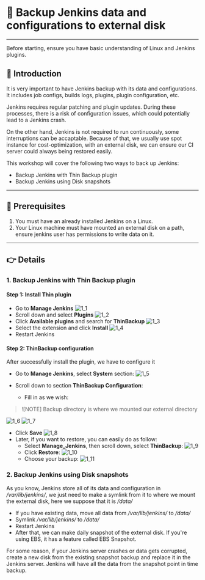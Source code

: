# 🚀 Backup Jenkins data and configurations to external disk

---

Before starting, ensure you have basic understanding of Linux and Jenkins plugins.

## 🎤 Introduction

It is very important to have Jenkins backup with its data and configurations. It includes job configs, builds logs, plugins, plugin configuration, etc.

Jenkins requires regular patching and plugin updates. During these processes, there is a risk of configuration issues, which could potentially lead to a Jenkins crash.

On the other hand, Jenkins is not required to run continuously, some interruptions can be accaptable. Because of that, we usually use spot instance for cost-optimization, with an external disk, we can ensure our CI server could always being restored easily.

This workshop will cover the following two ways to back up Jenkins:

- Backup Jenkins with Thin Backup plugin
- Backup Jenkins using Disk snapshots

---

## 📝 Prerequisites

1. You must have an already installed Jenkins on a Linux.
2. Your Linux machine must have mounted an external disk on a path, ensure jenkins user has permissions to write data on it.

---

## 👉 Details

### 1. Backup Jenkins with Thin Backup plugin

#### Step 1: Install Thin plugin

- Go to __Manage Jenkins__
![1_1](/1_Backup/1_1.png)
- Scroll down and select __Plugins__
![1_2](/1_Backup/1_2.png)
- Click __Available plugins__ and search for __ThinBackup__
![1_3](/1_Backup/1_3.png)
- Select the extension and click __Install__
![1_4](/1_Backup/1_4.png)
- Restart Jenkins

#### Step 2: ThinBackup configuration

After successfully install the plugin, we have to configure it

- Go to __Manage Jenkins__, select __System__ section:
![1_5](/1_Backup/1_5.png)
- Scroll down to section __ThinBackup Configuration__:

  - Fill in as we wish:

> ![NOTE]
> Backup directory is where we mounted our external directory

![1_6](/1_Backup/1_6.png)
![1_7](/1_Backup/1_7.png)

- Click __Save__
![1_8](/1_Backup/1_8.png)
- Later, if you want to restore, you can easily do as follow:
  - Select __Manage_Jenkins__, then scroll down, select __ThinBackup__:
![1_9](/1_Backup/1_9.png)
  - Click __Restore__:
![1_10](/1_Backup/1_10.png)
  - Choose your backup:
![1_11](/1_Backup/1_11.png)

### 2. Backup Jenkins using Disk snapshots

As you know, Jenkins store all of its data and configuration in */var/lib/jenkins/*, we just need to make a symlink from it to where we mount the external disk, here we suppose that it is */data/*

- If you have existing data, move all data from */var/lib/jenkins/* to */data/*
- Symlink */var/lib/jenkins/* to */data/*
- Restart Jenkins
- After that, we can make daily snapshot of the external disk. If you're using EBS, it has a feature called EBS Snapshot.

For some reason, if your Jenkins server crashes or data gets corrupted, create a new disk from the existing snapshot backup and replace it in the Jenkins server. Jenkins will have all the data from the snapshot point in time backup.
